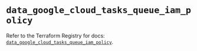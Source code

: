 # `data_google_cloud_tasks_queue_iam_policy`

Refer to the Terraform Registry for docs: [`data_google_cloud_tasks_queue_iam_policy`](https://registry.terraform.io/providers/hashicorp/google-beta/5.43.0/docs/data-sources/google_cloud_tasks_queue_iam_policy).
